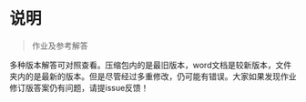 # 说明

> 作业及参考解答

多种版本解答可对照查看。压缩包内的是最旧版本，word文档是较新版本，文件夹内的是最新的版本。但是尽管经过多重修改，仍可能有错误。大家如果发现作业修订版答案仍有问题，请提issue反馈！